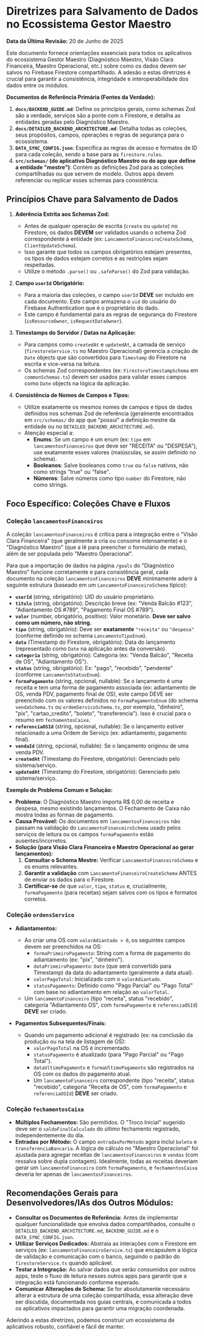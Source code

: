 
# Diretrizes para Salvamento de Dados no Ecossistema Gestor Maestro

**Data da Última Revisão:** 20 de Junho de 2025

Este documento fornece orientações essenciais para todos os aplicativos do ecossistema Gestor Maestro (Diagnóstico Maestro, Visão Clara Financeira, Maestro Operacional, etc.) sobre como os dados devem ser salvos no Firebase Firestore compartilhado. A adesão a estas diretrizes é crucial para garantir a consistência, integridade e interoperabilidade dos dados entre os módulos.

**Documentos de Referência Primária (Fontes da Verdade):**
1.  **`docs/BACKEND_GUIDE.md`**: Define os princípios gerais, como schemas Zod são a verdade, serviços são a ponte com o Firestore, e detalha as entidades geradas pelo Diagnóstico Maestro.
2.  **`docs/DETAILED_BACKEND_ARCHITECTURE.md`**: Detalha todas as coleções, seus propósitos, campos, operações e regras de segurança para o ecossistema.
3.  **`DATA_SYNC_CONFIG.json`**: Especifica as regras de acesso e formatos de ID para cada coleção, sendo a base para as `firestore.rules`.
4.  **`src/schemas/` (do aplicativo Diagnóstico Maestro ou do app que define a entidade "mestre")**: Contém as definições Zod para as coleções compartilhadas ou que servem de modelo. Outros apps devem referenciar ou replicar esses schemas para consistência.

## Princípios Chave para Salvamento de Dados

1.  **Aderência Estrita aos Schemas Zod:**
    *   Antes de qualquer operação de escrita (`create` ou `update`) no Firestore, os dados **DEVEM** ser validados usando o schema Zod correspondente à entidade (ex: `LancamentoFinanceiroCreateSchema`, `ClientUpdateSchema`).
    *   Isso garante que todos os campos obrigatórios estejam presentes, os tipos de dados estejam corretos e as restrições sejam respeitadas.
    *   Utilize o método `.parse()` ou `.safeParse()` do Zod para validação.

2.  **Campo `userId` Obrigatório:**
    *   Para a maioria das coleções, o campo `userId` **DEVE** ser incluído em cada documento. Este campo armazena o `uid` do usuário do Firebase Authentication que é o proprietário do dado.
    *   Este campo é fundamental para as regras de segurança do Firestore (`isResourceOwner`, `isRequestDataOwner`).

3.  **Timestamps do Servidor / Datas na Aplicação:**
    *   Para campos como `createdAt` e `updatedAt`, a camada de serviço (`firestoreService.ts` no Maestro Operacional) gerencia a criação de `Date` objects que são convertidos para `Timestamp` do Firestore na escrita e vice-versa na leitura.
    *   Os schemas Zod correspondentes (ex: `FirestoreTimestampSchema` em `commonSchemas.ts`) devem ser usados para validar esses campos como `Date` objects na lógica da aplicação.

4.  **Consistência de Nomes de Campos e Tipos:**
    *   Utilize exatamente os mesmos nomes de campos e tipos de dados definidos nos schemas Zod de referência (geralmente encontrados em `src/schemas/` do app que "possui" a definição mestre da entidade ou no `DETAILED_BACKEND_ARCHITECTURE.md`).
    *   Atenção especial a:
        *   **Enums**: Se um campo é um enum (ex: `tipo` em `lancamentosFinanceiros` que deve ser "RECEITA" ou "DESPESA"), use exatamente esses valores (maiúsculas, se assim definido no schema).
        *   **Booleanos**: Salve booleanos como `true` ou `false` nativos, não como strings "true" ou "false".
        *   **Números**: Salve números como tipo `number` do Firestore, não como strings.

## Foco Específico: Coleções Chave e Fluxos

### Coleção `lancamentosFinanceiros`

A coleção `lancamentosFinanceiros` é crítica para a integração entre o "Visão Clara Financeira" (que geralmente a cria ou consome intensamente) e o "Diagnóstico Maestro" (que a lê para preencher o formulário de metas), além de ser populada pelo "Maestro Operacional".

Para que a importação de dados na página `/goals` do "Diagnóstico Maestro" funcione corretamente e para consistência geral, cada documento na coleção `lancamentosFinanceiros` **DEVE** minimamente aderir à seguinte estrutura (baseado em um `LancamentoFinanceiroSchema` típico):

*   **`userId`** (string, obrigatório): UID do usuário proprietário.
*   **`titulo`** (string, obrigatório): Descrição breve (ex: "Venda Balcão #123", "Adiantamento OS #789", "Pagamento Final OS #789").
*   **`valor`** (number, obrigatório, positivo): Valor monetário. **Deve ser salvo como um número, não string.**
*   **`tipo`** (string, obrigatório): Deve ser **exatamente** `"receita"` ou `"despesa"` (conforme definido no schema `LancamentoTipoEnum`).
*   **`data`** (Timestamp do Firestore, obrigatório): Data do lançamento (representado como `Date` na aplicação antes da conversão).
*   **`categoria`** (string, obrigatório): Categoria (ex: "Venda Balcão", "Receita de OS", "Adiantamento OS").
*   **`status`** (string, obrigatório): Ex: "pago", "recebido", "pendente" (conforme `LancamentoStatusEnum`).
*   **`formaPagamento`** (string, opcional, nullable): Se o lançamento é uma receita e tem uma forma de pagamento associada (ex: adiantamento de OS, venda PDV, pagamento final de OS), este campo DEVE ser preenchido com os valores definidos no `FormaPagamentoEnum` (do schema `vendaSchema.ts` ou `ordemServicoSchema.ts`, por exemplo, "dinheiro", "pix", "cartao_credito", "boleto", "transferencia"). Isso é crucial para o resumo em `fechamentosCaixa`.
*   **`referenciaOSId`** (string, opcional, nullable): Se o lançamento estiver relacionado a uma Ordem de Serviço (ex: adiantamento, pagamento final).
*   **`vendaId`** (string, opcional, nullable): Se o lançamento originou de uma venda PDV.
*   **`createdAt`** (Timestamp do Firestore, obrigatório): Gerenciado pelo sistema/serviço.
*   **`updatedAt`** (Timestamp do Firestore, obrigatório): Gerenciado pelo sistema/serviço.

**Exemplo de Problema Comum e Solução:**

*   **Problema:** O Diagnóstico Maestro importa R$ 0,00 de receita e despesa, mesmo existindo lançamentos. O Fechamento de Caixa não mostra todas as formas de pagamento.
*   **Causa Provável:** Os documentos em `lancamentosFinanceiros` não passam na validação do `LancamentoFinanceiroSchema` usado pelos serviços de leitura ou os campos `formaPagamento` estão ausentes/incorretos.
*   **Solução (para Visão Clara Financeira e Maestro Operacional ao gerar lançamentos):**
    1.  **Consultar o Schema Mestre:** Verificar `LancamentoFinanceiroSchema` e os enums relevantes.
    2.  **Garantir a validação** com `LancamentoFinanceiroCreateSchema` ANTES de enviar os dados para o Firestore.
    3.  **Certificar-se** de que `valor`, `tipo`, `status` e, crucialmente, `formaPagamento` (para receitas) sejam salvos com os tipos e formatos corretos.

### Coleção `ordensServico`

*   **Adiantamentos:**
    *   Ao criar uma OS com `valorAdiantado > 0`, os seguintes campos devem ser preenchidos na OS:
        *   `formaPrimeiroPagamento`: String com a forma de pagamento do adiantamento (ex: "pix", "dinheiro").
        *   `dataPrimeiroPagamento`: `Date` (que será convertido para Timestamp) da data do adiantamento (geralmente a data atual).
        *   `valorPagoTotal`: Inicializado com o `valorAdiantado`.
        *   `statusPagamento`: Definido como "Pago Parcial" ou "Pago Total" com base no adiantamento em relação ao `valorTotal`.
    *   Um `lancamentoFinanceiro` (tipo "receita", status "recebido", categoria "Adiantamento OS", com `formaPagamento` e `referenciaOSId`) **DEVE** ser criado.

*   **Pagamentos Subsequentes/Finais:**
    *   Quando um pagamento adicional é registrado (ex: na conclusão da produção ou na tela de listagem de OS):
        *   `valorPagoTotal` na OS é incrementado.
        *   `statusPagamento` é atualizado (para "Pago Parcial" ou "Pago Total").
        *   `dataUltimoPagamento` e `formaUltimoPagamento` são registrados na OS com os dados do pagamento atual.
        *   Um `lancamentoFinanceiro` correspondente (tipo "receita", status "recebido", categoria "Receita de OS", com `formaPagamento` e `referenciaOSId`) **DEVE** ser criado.

### Coleção `fechamentosCaixa`

*   **Múltiplos Fechamentos:** São permitidos. O "Troco Inicial" sugerido deve ser o `saldoFinalCalculado` do *último* fechamento registrado, independentemente do dia.
*   **Entradas por Método:** O campo `entradasPorMetodo` agora inclui `boleto` e `transferenciaBancaria`. A lógica de cálculo no "Maestro Operacional" foi ajustada para agregar receitas de `lancamentosFinanceiros` e `vendas` (com ressalva sobre dupla contagem). Idealmente, todas as receitas deveriam gerar um `lancamentoFinanceiro` com `formaPagamento`, e `fechamentosCaixa` deveria ler apenas de `lancamentosFinanceiros`.

## Recomendações Gerais para Desenvolvedores/IAs dos Outros Módulos:

*   **Consultar os Documentos de Referência:** Antes de implementar qualquer funcionalidade que envolva dados compartilhados, consulte o `DETAILED_BACKEND_ARCHITECTURE.md`, `BACKEND_GUIDE.md` e o `DATA_SYNC_CONFIG.json`.
*   **Utilizar Serviços Dedicados:** Abstraia as interações com o Firestore em serviços (ex: `lancamentoFinanceiroService.ts`) que encapsulem a lógica de validação e comunicação com o banco, seguindo o padrão do `firestoreService.ts` quando aplicável.
*   **Testar a Integração:** Ao salvar dados que serão consumidos por outros apps, teste o fluxo de leitura nesses outros apps para garantir que a integração está funcionando conforme esperado.
*   **Comunicar Alterações de Schema:** Se for absolutamente necessário alterar a estrutura de uma coleção compartilhada, essa alteração deve ser discutida, documentada nos guias centrais, e comunicada a todos os aplicativos impactados para garantir uma migração coordenada.

Aderindo a estas diretrizes, podemos construir um ecossistema de aplicativos robusto, confiável e fácil de manter.

